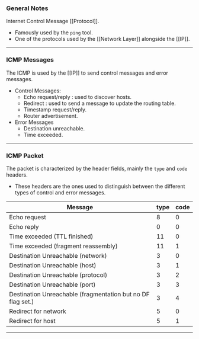 ### General Notes

Internet Control Message [[Protocol]].
- Famously used by the `ping` tool.
- One of the protocols used by the [[Network Layer]] alongside the [[IP]].

---
### ICMP Messages

The ICMP is used by the [[IP]] to send control messages and error messages.
* Control Messages: 
	* Echo request/reply : used to discover hosts.
	* Redirect : used to send a message to update the routing table.
	* Timestamp request/reply.
	* Router advertisement.
* Error Messages
	* Destination unreachable.
	* Time exceeded.

---
### ICMP Packet

The packet is characterized by the header fields, mainly the `type` and `code` headers. 
- These headers are the ones used to distinguish between the different types of control and error messages.

| Message                                                     | type | code |
| ----------------------------------------------------------- | ---- | ---- |
| Echo request                                                | 8    | 0    |
| Echo reply                                                  | 0    | 0    |
| Time exceeded (TTL finished)                                | 11   | 0    |
| Time exceeded (fragment reassembly)                         | 11   | 1    |
| Destination Unreachable (network)                           | 3    | 0    |
| Destination Unreachable (host)                              | 3    | 1    |
| Destination Unreachable (protocol)                          | 3    | 2    |
| Destination Unreachable (port)                              | 3    | 3    |
| Destination Unreachable (fragmentation but no DF flag set.) | 3    | 4    |
| Redirect for network                                        | 5    | 0    |
| Redirect for host                                           | 5    | 1    |

---
